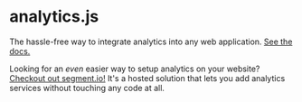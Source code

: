 analytics.js
============

The hassle-free way to integrate analytics into any web application. [See the docs.](http://segmentio.github.com/analytics.js/)

Looking for an _even_ easier way to setup analytics on your website? [Checkout out segment.io!](https://segment.io) It's a hosted solution that lets you add analytics services without touching any code at all.
